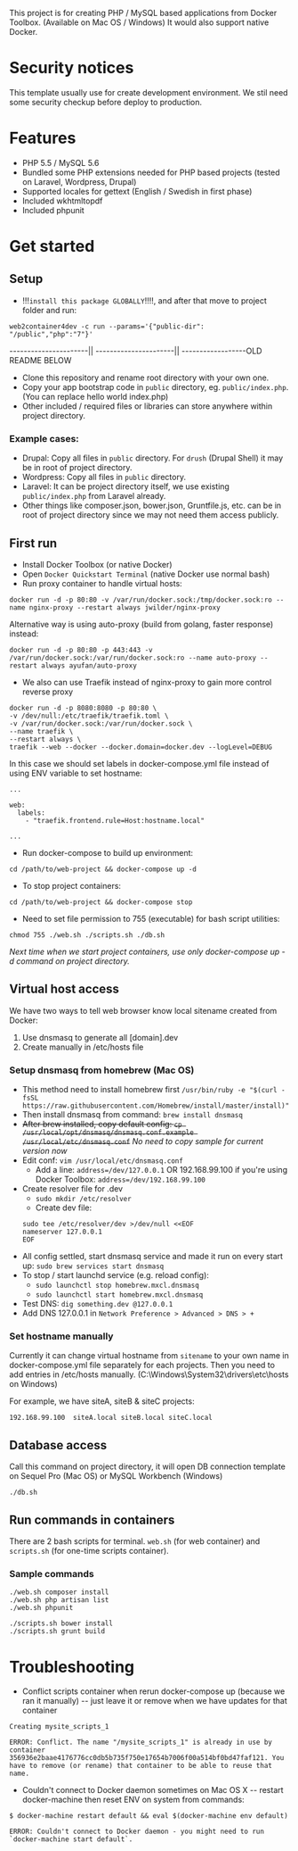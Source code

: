 This project is for creating PHP / MySQL based applications from Docker Toolbox. (Available on Mac OS / Windows)
It would also support native Docker.

# Security notices

This template usually use for create development environment. We stil need some security checkup before deploy to production.

# Features

- PHP 5.5 / MySQL 5.6
- Bundled some PHP extensions needed for PHP based projects (tested on Laravel, Wordpress, Drupal)
- Supported locales for gettext (English / Swedish in first phase)
- Included wkhtmltopdf
- Included phpunit

# Get started

## Setup

 - !!!`install this package GLOBALLY`!!!!, and after that move to project folder and run:
 ```
 web2container4dev -c run --params='{"public-dir": "/public","php":"7"}'
 ```
----------------------||
----------------------||
------------------OLD README BELOW

- Clone this repository and rename root directory with your own one.
- Copy your app bootstrap code in `public` directory, eg. `public/index.php`. (You can replace hello world index.php)
- Other included / required files or libraries can store anywhere within project directory.

### Example cases:

- Drupal: Copy all files in `public` directory. For `drush` (Drupal Shell) it may be in root of project directory.
- Wordpress: Copy all files in `public` directory.
- Laravel: It can be project directory itself, we use existing `public/index.php` from Laravel already.
- Other things like composer.json, bower.json, Gruntfile.js, etc. can be in root of project directory since we may not need them access publicly.

## First run

- Install Docker Toolbox (or native Docker)
- Open `Docker Quickstart Terminal` (native Docker use normal bash)
- Run proxy container to handle virtual hosts:
```
docker run -d -p 80:80 -v /var/run/docker.sock:/tmp/docker.sock:ro --name nginx-proxy --restart always jwilder/nginx-proxy
```

Alternative way is using auto-proxy (build from golang, faster response) instead:
```
docker run -d -p 80:80 -p 443:443 -v /var/run/docker.sock:/var/run/docker.sock:ro --name auto-proxy --restart always ayufan/auto-proxy
```

- We also can use Traefik instead of nginx-proxy to gain more control reverse proxy
```
docker run -d -p 8080:8080 -p 80:80 \
-v /dev/null:/etc/traefik/traefik.toml \
-v /var/run/docker.sock:/var/run/docker.sock \
--name traefik \
--restart always \
traefik --web --docker --docker.domain=docker.dev --logLevel=DEBUG

```
In this case we should set labels in docker-compose.yml file instead of using ENV variable to set hostname:
```
...

web:
  labels:
    - "traefik.frontend.rule=Host:hostname.local"

...
```

- Run docker-compose to build up environment:
```
cd /path/to/web-project && docker-compose up -d
```
- To stop project containers:
```
cd /path/to/web-project && docker-compose stop
```
- Need to set file permission to 755 (executable) for bash script utilities:
```
chmod 755 ./web.sh ./scripts.sh ./db.sh
```

*Next time when we start project containers, use only docker-compose up -d command on project directory.*

## Virtual host access

We have two ways to tell web browser know local sitename created from Docker:

1. Use dnsmasq to generate all [domain].dev
2. Create manually in /etc/hosts file

### Setup dnsmasq from homebrew (Mac OS)

- This method need to install homebrew first `/usr/bin/ruby -e "$(curl -fsSL https://raw.githubusercontent.com/Homebrew/install/master/install)"`
- Then install dnsmasq from command: `brew install dnsmasq`
- ~~After brew installed, copy default config: `cp /usr/local/opt/dnsmasq/dnsmasq.conf.example /usr/local/etc/dnsmasq.conf`~~ *No need to copy sample for current version now*
- Edit conf: `vim /usr/local/etc/dnsmasq.conf`
  - Add a line:
`address=/dev/127.0.0.1`
OR 192.168.99.100 if you're using Docker Toolbox:
`address=/dev/192.168.99.100`
- Create resolver file for .dev
  - `sudo mkdir /etc/resolver`
  - Create dev file:
  ```
  sudo tee /etc/resolver/dev >/dev/null <<EOF  
  nameserver 127.0.0.1  
  EOF
  ```
- All config settled, start dnsmasq service and made it run on every start up: `sudo brew services start dnsmasq`
- To stop / start launchd service (e.g. reload config):
  - `sudo launchctl stop homebrew.mxcl.dnsmasq`
  - `sudo launchctl start homebrew.mxcl.dnsmasq`
- Test DNS: `dig something.dev @127.0.0.1`
- Add DNS 127.0.0.1 in `Network Preference > Advanced > DNS > +`

### Set hostname manually
Currently it can change virtual hostname from `sitename` to your own name in docker-compose.yml file separately for each projects.
Then you need to add entries in /etc/hosts manually. (C:\Windows\System32\drivers\etc\hosts on Windows)

For example, we have siteA, siteB & siteC projects:

```
192.168.99.100  siteA.local siteB.local siteC.local
```

## Database access

Call this command on project directory, it will open DB connection template on Sequel Pro (Mac OS) or MySQL Workbench (Windows)
```
./db.sh
```

## Run commands in containers

There are 2 bash scripts for terminal. `web.sh` (for web container) and `scripts.sh` (for one-time scripts container).

### Sample commands
```
./web.sh composer install
./web.sh php artisan list
./web.sh phpunit

./scripts.sh bower install
./scripts.sh grunt build
```

# Troubleshooting

- Conflict scripts container when rerun docker-compose up (because we ran it manually) -- just leave it or remove when we have updates for that container

```
Creating mysite_scripts_1

ERROR: Conflict. The name "/mysite_scripts_1" is already in use by container 356936e2baae4176776cc0db5b735f750e17654b7006f00a514bf0bd47faf121. You have to remove (or rename) that container to be able to reuse that name.
```

- Couldn't connect to Docker daemon sometimes on Mac OS X -- restart docker-machine then reset ENV on system from commands:

```
$ docker-machine restart default && eval $(docker-machine env default)
```

```
ERROR: Couldn't connect to Docker daemon - you might need to run `docker-machine start default`.
```
